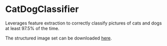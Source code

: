# CatDogClassifier
Leverages feature extraction to correctly classify pictures of cats and dogs at least 97.5% of the time.

The structured image set can be downloaded [here](https://s3.amazonaws.com/content.udacity-data.com/nd089/Cat_Dog_data.zip).
